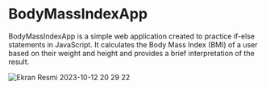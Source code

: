 # BodyMassIndexApp
BodyMassIndexApp is a simple web application created to practice if-else statements in JavaScript. It calculates the Body Mass Index (BMI) of a user based on their weight and height and provides a brief interpretation of the result.

![Ekran Resmi 2023-10-12 20 29 22](https://github.com/aysemerveksv/BodyMassIndexApp/assets/127213973/c1308848-f05c-48a4-a435-e95c9ab6cef9)
